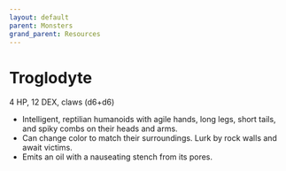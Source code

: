 ```yaml
---
layout: default
parent: Monsters
grand_parent: Resources
---
```


# Troglodyte

4 HP, 12 DEX, claws (d6+d6)

- Intelligent, reptilian humanoids with agile hands, long legs, short tails, and spiky combs on their heads and arms.
- Can change color to match their surroundings. Lurk by rock walls and await victims.
- Emits an oil with a nauseating stench from its pores.
